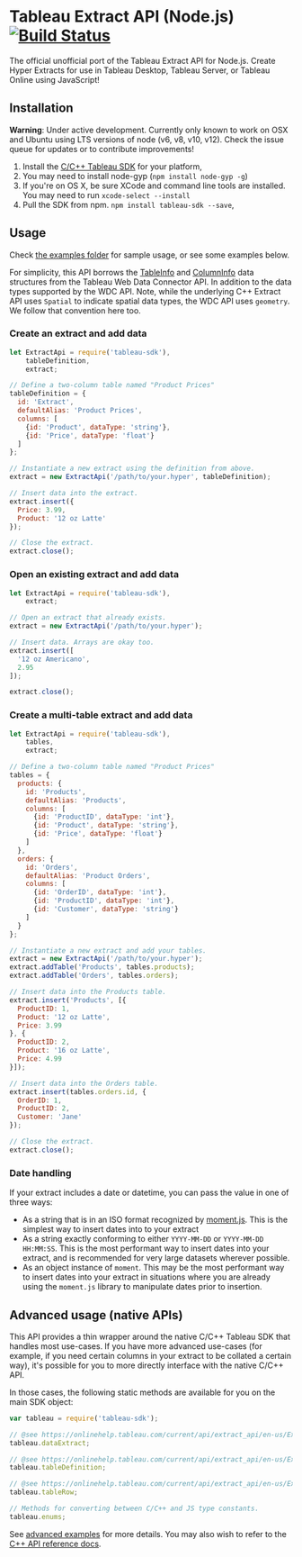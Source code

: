 Tableau Extract API (Node.js) [![Build Status](https://travis-ci.org/tableau-mkt/node-tableau-sdk.svg?branch=master)](https://travis-ci.org/tableau-mkt/node-tableau-sdk)
=====================

The official unofficial port of the Tableau Extract API for Node.js. Create Hyper
Extracts for use in Tableau Desktop, Tableau Server, or Tableau Online using JavaScript!


## Installation

__Warning__: Under active development. Currently only known to work on OSX and
Ubuntu using LTS versions of node (v6, v8, v10, v12). Check the issue queue for updates
or to contribute improvements!

1. Install the [C/C++ Tableau SDK](https://onlinehelp.tableau.com/current/api/extract_api/en-us/Extract/extract_api_installing.htm#downloading)
   for your platform,
1. You may need to install node-gyp (`npm install node-gyp -g`)
1. If you're on OS X, be sure XCode and command line tools are installed. You
   may need to run `xcode-select --install`
1. Pull the SDK from npm. `npm install tableau-sdk --save`,


## Usage

Check [the examples folder](https://github.com/tableau-mkt/node-tableau-sdk/tree/master/examples)
for sample usage, or see some examples below.

For simplicity, this API borrows the [TableInfo](https://tableau.github.io/webdataconnector/docs/api_ref.html#webdataconnectorapi.tableinfo-1)
and [ColumnInfo](https://tableau.github.io/webdataconnector/docs/api_ref.html#webdataconnectorapi.columninfo)
data structures from the Tableau Web Data Connector API. In addition to the data
types supported by the WDC API. Note, while the underlying C++ Extract API uses
`Spatial` to indicate spatial data types, the WDC API uses `geometry`. We follow
that convention here too.

### Create an extract and add data
```javascript
let ExtractApi = require('tableau-sdk'),
    tableDefinition,
    extract;

// Define a two-column table named "Product Prices"
tableDefinition = {
  id: 'Extract',
  defaultAlias: 'Product Prices',
  columns: [
    {id: 'Product', dataType: 'string'},
    {id: 'Price', dataType: 'float'}
  ]
};

// Instantiate a new extract using the definition from above.
extract = new ExtractApi('/path/to/your.hyper', tableDefinition);

// Insert data into the extract.
extract.insert({
  Price: 3.99,
  Product: '12 oz Latte'
});

// Close the extract.
extract.close();
```

### Open an existing extract and add data
```javascript
let ExtractApi = require('tableau-sdk'),
    extract;

// Open an extract that already exists.
extract = new ExtractApi('/path/to/your.hyper');

// Insert data. Arrays are okay too.
extract.insert([
  '12 oz Americano',
  2.95
]);

extract.close();
```

### Create a multi-table extract and add data
```javascript
let ExtractApi = require('tableau-sdk'),
    tables,
    extract;

// Define a two-column table named "Product Prices"
tables = {
  products: {
    id: 'Products',
    defaultAlias: 'Products',
    columns: [
      {id: 'ProductID', dataType: 'int'},
      {id: 'Product', dataType: 'string'},
      {id: 'Price', dataType: 'float'}
    ]
  },
  orders: {
    id: 'Orders',
    defaultAlias: 'Product Orders',
    columns: [
      {id: 'OrderID', dataType: 'int'},
      {id: 'ProductID', dataType: 'int'},
      {id: 'Customer', dataType: 'string'}
    ]
  }
};

// Instantiate a new extract and add your tables.
extract = new ExtractApi('/path/to/your.hyper');
extract.addTable('Products', tables.products);
extract.addTable('Orders', tables.orders);

// Insert data into the Products table.
extract.insert('Products', [{
  ProductID: 1,
  Product: '12 oz Latte',
  Price: 3.99
}, {
  ProductID: 2,
  Product: '16 oz Latte',
  Price: 4.99
}]);

// Insert data into the Orders table.
extract.insert(tables.orders.id, {
  OrderID: 1,
  ProductID: 2,
  Customer: 'Jane'
});

// Close the extract.
extract.close();
```

### Date handling
If your extract includes a date or datetime, you can pass the value in one of
three ways:

- As a string that is in an ISO format recognized by [moment.js](https://momentjs.com/).
  This is the simplest way to insert dates into to your extract
- As a string exactly conforming to either `YYYY-MM-DD` or `YYYY-MM-DD HH:MM:SS`.
  This is the most performant way to insert dates into your extract, and is
  recommended for very large datasets wherever possible.
- As an object instance of `moment`. This may be the most performant way to
  insert dates into your extract in situations where you are already using the
  `moment.js` library to manipulate dates prior to insertion.


## Advanced usage (native APIs)

This API provides a thin wrapper around the native C/C++ Tableau SDK that
handles most use-cases. If you have more advanced use-cases (for example, if you
need certain columns in your extract to be collated a certain way), it's
possible for you to more directly interface with the native C/C++ API.

In those cases, the following static methods are available for you on the main
SDK object:

```javascript
var tableau = require('tableau-sdk');

// @see https://onlinehelp.tableau.com/current/api/extract_api/en-us/Extract/CPP/html/class_tableau_1_1_extract.html
tableau.dataExtract;

// @see https://onlinehelp.tableau.com/current/api/extract_api/en-us/Extract/CPP/html/class_tableau_1_1_table_definition.html
tableau.tableDefinition;

// @see https://onlinehelp.tableau.com/current/api/extract_api/en-us/Extract/CPP/html/class_tableau_1_1_row.html
tableau.tableRow;

// Methods for converting between C/C++ and JS type constants.
tableau.enums;
```

See [advanced examples](https://github.com/tableau-mkt/node-tableau-sdk/tree/master/examples/advanced)
for more details. You may also wish to refer to the [C++ API reference docs](https://onlinehelp.tableau.com/current/api/extract_api/en-us/Extract/CPP/html/index.html).

